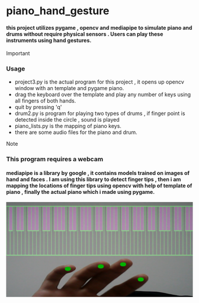 # piano_hand_gesture

####  this project utilizes pygame , opencv and mediapipe to simulate piano and drums without require physical sensors . Users can play these instruments using hand gestures.

>[!IMPORTANT]
> ### Usage
> - project3.py is the actual program for this project , it opens up opencv window with an template and pygame piano.
>  - drag the keyboard over the template and play any number of keys using all fingers of both hands.
>  - quit by pressing 'q'
> - drum2.py is program for playing two types of drums , if finger point is detected inside the circle , sound is played
> - piano_lists.py is the mapping of piano keys.
> - there are some audio files for the piano and drum.

>[!NOTE]
> ### This program requires a webcam

####  mediapipe is a library by google , it contains models trained on images of hand and faces . I am using this library to detect finger tips , then i am mapping the locations of finger tips using opencv with help of template of piano , finally the actual piano which i made using pygame.

![](https://github.com/adm-spire/piano_hand_gesture/blob/master/Screenshot%202024-04-26%20002908.png)
